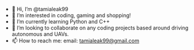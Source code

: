 - 👋 Hi, I’m @tamialeak99
- 👀 I’m interested in coding, gaming and shopping!
- 🌱 I’m currently learning Python and C++
- 💞️ I’m looking to collaborate on any coding projects based around driving autonomous and UAVs.
- 📫 How to reach me: email: tamialeak99@gmail.com 

<!---
tamialeak99/tamialeak99 is a ✨ special ✨ repository because its `README.md` (this file) appears on your GitHub profile.
You can click the Preview link to take a look at your changes.
--->
